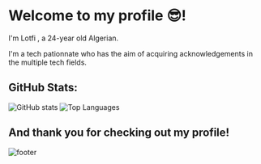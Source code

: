 # Welcome to my profile 😎!


I'm Lotfi , a 24-year old Algerian.

I'm a tech pationnate who has the aim of acquiring acknowledgements in the multiple tech fields.

## GitHub Stats:
![GitHub stats](https://github-readme-stats.vercel.app/api?username=habbichelotfi&theme=tokyonight&hide_border=true)
![Top Languages](https://github-readme-stats.vercel.app/api/top-langs/?username=QuanTrieuPCYT&theme=tokyonight&layout=compact&hide_border=true)




## And thank you for checking out my profile!
![footer](https://capsule-render.vercel.app/api?type=wave&color=gradient&height=150&section=footer)
